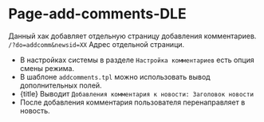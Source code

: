 # Page-add-comments-DLE
Данный хак добавляет отдельную страницу добавления комментариев.
`/?do=addcomm&newsid=XX` Адрес отдельной страници.

 - В настройках системы в разделе `Настройка комментариев` есть опция смены режима.
 - В шаблоне `addcomments.tpl` можно использовать вывод дополнительных полей.
 - {title} Выводит `Добавления комментария к новости: Заголовок новости`
 - После добавления комментария пользователя перенаправляет в новость.
